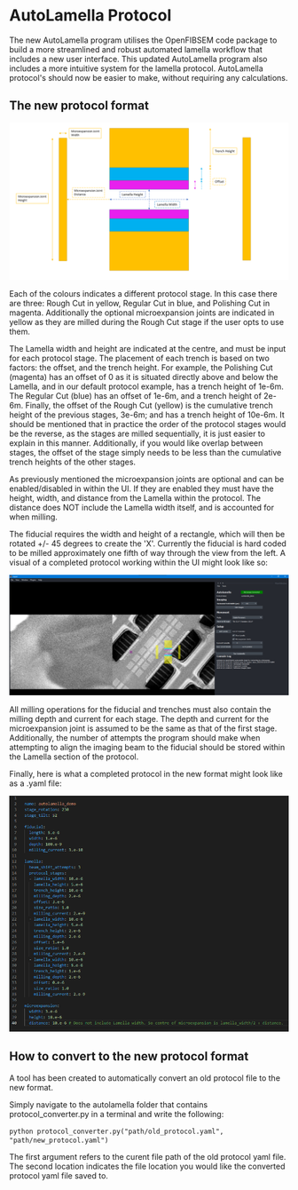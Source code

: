 # AutoLamella Protocol
The new AutoLamella program utilises the OpenFIBSEM code package to build a more streamlined and robust automated lamella workflow that includes a new user interface. This updated AutoLamella program also includes a more intuitive system for the lamella protocol. AutoLamella protocol's should now be easier to make, without requiring any calculations. 

## The new protocol format
![New Protocol Format](img/NewProtocolFormat.bmp)

Each of the colours indicates a different protocol stage. In this case there are three: Rough Cut in yellow, Regular Cut in blue, and Polishing Cut in magenta. Additionally the optional microexpansion joints are indicated in yellow as they are milled during the Rough Cut stage if the user opts to use them. 

The Lamella width and height are indicated at the centre, and must be input for each protocol stage. The placement of each trench is based on two factors: the offset, and the trench height. For example, the Polishing Cut (magenta) has an offset of 0 as it is situated directly above and below the Lamella, and in our default protocol example, has a trench height of 1e-6m. The Regular Cut (blue) has an offset of 1e-6m, and a trench height of 2e-6m. Finally, the offset of the Rough Cut (yellow) is the cumulative trench height of the previous stages, 3e-6m; and has a trench height of 10e-6m. It should be mentioned that in practice the order of the protocol stages would be the reverse, as the stages are milled sequentially, it is just easier to explain in this manner. Additionally, if you would like overlap between stages, the offset of the stage simply needs to be less than the cumulative trench heights of the other stages.

As previously mentioned the microexpansion joints are optional and can be enabled/disabled in within the UI. If they are enabled they must have the height, width, and distance from the Lamella within the protocol. The distance does NOT include the Lamella width itself, and is accounted for when milling.

The fiducial requires the width and height of a rectangle, which will then be rotated +/- 45 degrees to create the 'X'. Currently the fiducial is hard coded to be milled approximately one fifth of way through the view from the left. A visual of a completed protocol working within the UI might look like so: 

![Protocol visual](img/ui.png)

All milling operations for the fiducial and trenches must also contain the milling depth and current for each stage. The depth and current for the microexpansion joint is assumed to be the same as that of the first stage. Additionally, the number of attempts the program should make when attempting to align the imaging beam to the fiducial should be stored within the Lamella section of the protocol.

Finally, here is what a completed protocol in the new format might look like as a .yaml file:

![Protocol yaml file](img/protocol.png)

## How to convert to the new protocol format
A tool has been created to automatically convert an old protocol file to the new format. 

Simply navigate to the autolamella folder that contains protocol_converter.py in a terminal and write the following:

```shellscript
python protocol_converter.py("path/old_protocol.yaml", "path/new_protocol.yaml")
```

The first argument refers to the curent file path of the old protocol yaml file. The second location indicates the file location you would like the converted protocol yaml file saved to.
